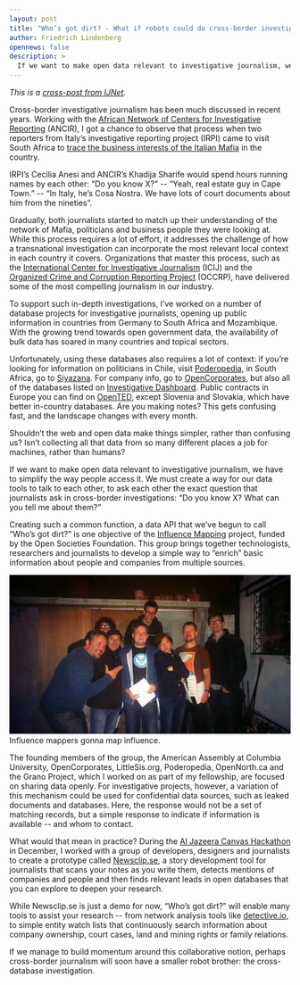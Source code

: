 ```yaml
---
layout: post
title: "Who’s got dirt? - What if robots could do cross-border investigations?"
author: Friedrich Lindenberg
opennews: false
description: >
  If we want to make open data relevant to investigative journalism, we have to simplify the way people access it. We must create a way for our data tools to talk to each other and trade information about the companies and people we are researching.
---
```


*This is a [cross-post from IJNet](https://ijnet.org/en/blog/who%E2%80%99s-got-dirt-what-if-robots-could-do-cross-border-investigations).*

Cross-border investigative journalism has been much discussed in recent years. Working with the [African Network of Centers for Investigative Reporting](http://investigativecenters.org/) (ANCIR), I got a chance to observe that process when two reporters from Italy’s investigative reporting project (IRPI) came to visit South Africa to [trace the business interests of the Italian Mafia](https://correctiv.org/en/investigations/mafia-africa/) in the country.

IRPI’s Cecilia Anesi and ANCIR’s Khadija Sharife would spend hours running names by each other: “Do you know X?” -- “Yeah, real estate guy in Cape Town.” -- “In Italy, he’s Cosa Nostra. We have lots of court documents about him from the nineties”.

Gradually, both journalists started to match up their understanding of the network of Mafia, politicians and business people they were looking at. While this process requires a lot of effort, it addresses the challenge of how a transnational investigation can incorporate the most relevant local context in each country it covers. Organizations that master this process, such as the [International Center for Investigative Journalism](http://icij.org) (ICIJ) and the [Organized Crime and Corruption Reporting Project](http://occrp.org) (OCCRP), have delivered some of the most compelling journalism in our industry.

To support such in-depth investigations, I’ve worked on a number of database projects for investigative journalists, opening up public information in countries from Germany to South Africa and Mozambique. With the growing trend towards open government data, the availability of bulk data has soared in many countries and topical sectors.

Unfortunately, using these databases also requires a lot of context: if you’re looking for information on politicians in Chile, visit [Poderopedia](http://poderopedia.org), in South Africa, go to [Siyazana](http://siyazana.co.za). For company info, go to [OpenCorporates](http://opencorporates.org), but also all of the databases listed on [Investigative Dashboard](http://investigativedashboard.org). Public contracts in Europe you can find on [OpenTED](http://ted.openspending.org), except Slovenia and Slovakia, which have better in-country databases. Are you making notes? This gets confusing fast, and the landscape changes with every month.

Shouldn’t the web and open data make things simpler, rather than confusing us? Isn’t collecting all that data from so many different places a job for machines, rather than humans?

If we want to make open data relevant to investigative journalism, we have to simplify the way people access it. We must create a way for our data tools to talk to each other, to ask each other the exact question that journalists ask in cross-border investigations: “Do you know X? What can you tell me about them?”

Creating such a common function, a data API that we’ve begun to call “Who’s got dirt?” is one objective of the [Influence Mapping](http://influencemapping.org/) project, funded by the Open Societies Foundation. This group brings together technologists, researchers and journalists to develop a simple way to “enrich” basic information about people and companies from multiple sources.

<div class="captioned">
    <a href="http://influencemapping.org">
        <img src="/assets/images/mappers.jpg" class="img-responsive" alt="Influence mapping team">
    </a>
    <div class="caption">
        Influence mappers gonna map influence.
    </div>
</div>


The founding members of the group, the American Assembly at Columbia University, OpenCorporates, LittleSis.org, Poderopedia, OpenNorth.ca and the Grano Project, which I worked on as part of my fellowship, are focused on sharing data openly. For investigative projects, however, a variation of this mechanism could be used for confidential data sources, such as leaked documents and databases. Here, the response would not be a set of matching records, but a simple response to indicate if information is available -- and whom to contact.

What would that mean in practice? During the [Al Jazeera Canvas Hackathon](http://canvas.aljazeera.com/) in December, I worked with a group of developers, designers and journalists to create a prototype called [Newsclip.se](http://www.newsclip.se/), a story development tool for journalists that scans your notes as you write them, detects mentions of companies and people and then finds relevant leads in open databases that you can explore to deepen your research. 

While Newsclip.se is just a demo for now, “Who’s got dirt?” will enable many tools to assist your research -- from network analysis tools like [detective.io](http://detective.io), to simple entity watch lists that continuously search information about company ownership, court cases, land and mining rights or family relations.

If we manage to build momentum around this collaborative notion, perhaps cross-border journalism will soon have a smaller robot brother: the cross-database investigation. 
